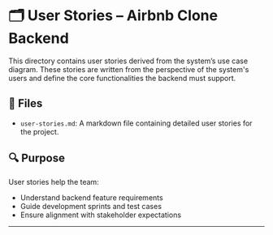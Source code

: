 # 🗂️ User Stories – Airbnb Clone Backend

This directory contains user stories derived from the system’s use case diagram. These stories are written from the perspective of the system's users and define the core functionalities the backend must support.

## 📄 Files

- `user-stories.md`: A markdown file containing detailed user stories for the project.

## 🔍 Purpose

User stories help the team:
- Understand backend feature requirements
- Guide development sprints and test cases
- Ensure alignment with stakeholder expectations

---

